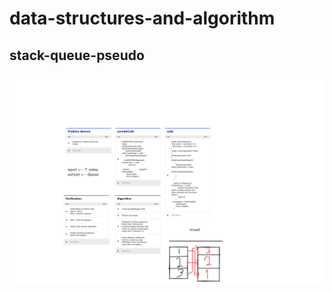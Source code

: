 # data-structures-and-algorithm

## stack-queue-pseudo
![stack-queue-pseudo](https://github.com/Amara002/data-structures-and-algorithm/blob/master/codechallenge11final.png)

